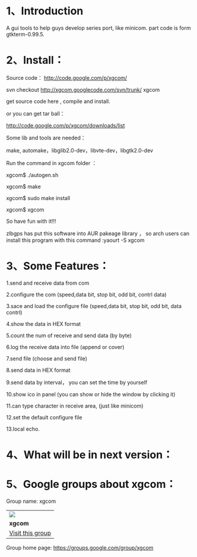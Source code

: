 # 1、Introduction #

A gui tools to help guys develop series port, like minicom. part code is form gtkterm-0.99.5.
# 2、Install： #
Source code：
http://code.google.com/p/xgcom/

svn checkout http://xgcom.googlecode.com/svn/trunk/ xgcom

get source code here , compile and install.

or you can get tar ball：

http://code.google.com/p/xgcom/downloads/list

Some lib and tools are needed：

make, automake，libglib2.0-dev，libvte-dev，libgtk2.0-dev

Run the command in xgcom folder ：

xgcom$ ./autogen.sh

xgcom$ make

xgcom$ sudo make install

xgcom$ xgcom

So have fun with it!!!

zlbgps has put this software into AUR pakeage library ，
so arch users can install this program with this command :yaourt -S xgcom

# 3、Some Features： #
1.send and receive data from com

2.configure the com (speed,data bit, stop bit, odd bit, contrl data)

3.sace and load the configure file (speed,data bit, stop bit, odd bit, data contrl)

4.show the data in HEX format

5.count the num of receive and send data (by byte)

6.log the receive data into file (append or cover)

7.send file (choose and send file)

8.send data in HEX format

9.send data by interval， you can set the time by yourself

10.show ico in panel (you can show or hide the window by clicking it)

11.can type character in receive area, (just like minicom)

12.set the default configure file

13.local echo.

# 4、What will be in next version： #


# 5、Google groups about xgcom： #
Group name: xgcom

<table cellspacing='0'>
<blockquote><tr><td>
<img src='http://groups.google.com/intl/en/images/logos/groups_logo_sm.gif' />  </td></tr>
<tr><td>
<b>xgcom</b>
</td></tr>
<tr><td>
<a href='http://groups.google.com/group/xgcom'>Visit this group</a>
</td></tr>
</table></blockquote>

Group home page: https://groups.google.com/group/xgcom